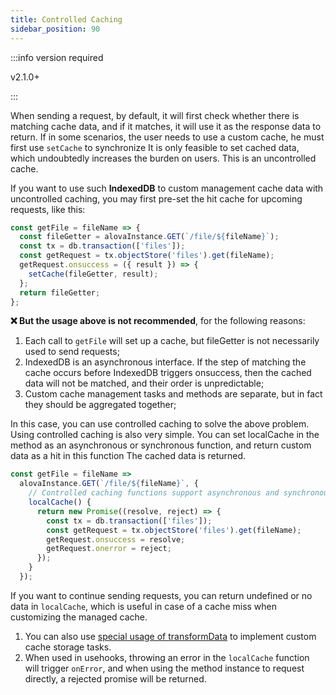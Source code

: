 ```yaml
---
title: Controlled Caching
sidebar_position: 90
---
```


:::info version required

v2.1.0+

:::

When sending a request, by default, it will first check whether there is matching cache data, and if it matches, it will use it as the response data to return. If in some scenarios, the user needs to use a custom cache, he must first use `setCache` to synchronize It is only feasible to set cached data, which undoubtedly increases the burden on users. This is an uncontrolled cache.

If you want to use such **IndexedDB** to custom management cache data with uncontrolled caching, you may first pre-set the hit cache for upcoming requests, like this:

```javascript
const getFile = fileName => {
  const fileGetter = alovaInstance.GET(`/file/${fileName}`);
  const tx = db.transaction(['files']);
  const getRequest = tx.objectStore('files').get(fileName);
  getRequest.onsuccess = ({ result }) => {
    setCache(fileGetter, result);
  };
  return fileGetter;
};
```

**❌ But the usage above is not recommended**, for the following reasons:

1. Each call to `getFile` will set up a cache, but fileGetter is not necessarily used to send requests;
2. IndexedDB is an asynchronous interface. If the step of matching the cache occurs before IndexedDB triggers onsuccess, then the cached data will not be matched, and their order is unpredictable;
3. Custom cache management tasks and methods are separate, but in fact they should be aggregated together;

In this case, you can use controlled caching to solve the above problem. Using controlled caching is also very simple. You can set localCache in the method as an asynchronous or synchronous function, and return custom data as a hit in this function The cached data is returned.

```javascript
const getFile = fileName =>
  alovaInstance.GET(`/file/${fileName}`, {
    // Controlled caching functions support asynchronous and synchronous functions
    localCache() {
      return new Promise((resolve, reject) => {
        const tx = db.transaction(['files']);
        const getRequest = tx.objectStore('files').get(fileName);
        getRequest.onsuccess = resolve;
        getRequest.onerror = reject;
      });
    }
  });
```

If you want to continue sending requests, you can return undefined or no data in `localCache`, which is useful in case of a cache miss when customizing the managed cache.

1. You can also use [special usage of transformData](/learning/transform-response-data) to implement custom cache storage tasks.
2. When used in usehooks, throwing an error in the `localCache` function will trigger `onError`, and when using the method instance to request directly, a rejected promise will be returned.
